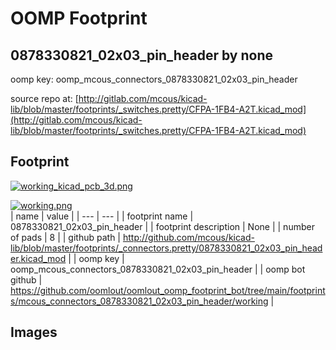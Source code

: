# OOMP Footprint  
## 0878330821_02x03_pin_header  by none  
  
oomp key: oomp_mcous_connectors_0878330821_02x03_pin_header  
  
source repo at: [http://gitlab.com/mcous/kicad-lib/blob/master/footprints/_switches.pretty/CFPA-1FB4-A2T.kicad_mod](http://gitlab.com/mcous/kicad-lib/blob/master/footprints/_switches.pretty/CFPA-1FB4-A2T.kicad_mod)  
## Footprint  
  
[![working_kicad_pcb_3d.png](working_kicad_pcb_3d_600.png)](working_kicad_pcb_3d.png)  
  
[![working.png](working_600.png)](working.png)  
| name | value | 
| --- | --- | 
| footprint name | 0878330821_02x03_pin_header | 
| footprint description | None | 
| number of pads | 8 | 
| github path | http://github.com/mcous/kicad-lib/blob/master/footprints/_connectors.pretty/0878330821_02x03_pin_header.kicad_mod | 
| oomp key | oomp_mcous_connectors_0878330821_02x03_pin_header | 
| oomp bot github | https://github.com/oomlout/oomlout_oomp_footprint_bot/tree/main/footprints/mcous_connectors_0878330821_02x03_pin_header/working | 
## Images  
